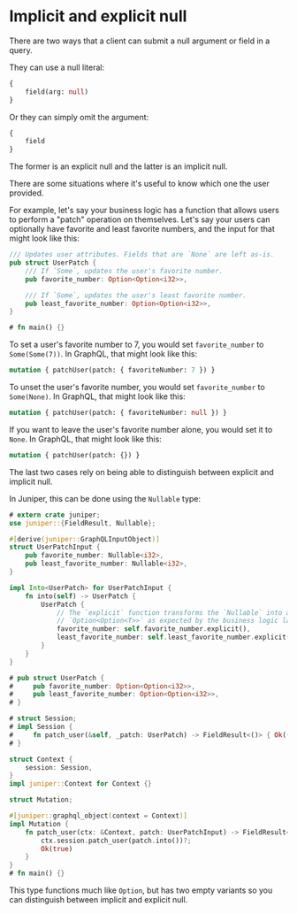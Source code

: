 # Implicit and explicit null

There are two ways that a client can submit a null argument or field in a query.

They can use a null literal:

```graphql
{
    field(arg: null)
}
```

Or they can simply omit the argument:

```graphql
{
    field
}
```

The former is an explicit null and the latter is an implicit null.

There are some situations where it's useful to know which one the user provided.

For example, let's say your business logic has a function that allows users to
perform a "patch" operation on themselves. Let's say your users can optionally
have favorite and least favorite numbers, and the input for that might look
like this:

```rust
/// Updates user attributes. Fields that are `None` are left as-is.
pub struct UserPatch {
    /// If `Some`, updates the user's favorite number.
    pub favorite_number: Option<Option<i32>>,

    /// If `Some`, updates the user's least favorite number.
    pub least_favorite_number: Option<Option<i32>>,
}

# fn main() {}
```

To set a user's favorite number to 7, you would set `favorite_number` to
`Some(Some(7))`. In GraphQL, that might look like this:

```graphql
mutation { patchUser(patch: { favoriteNumber: 7 }) }
```

To unset the user's favorite number, you would set `favorite_number` to
`Some(None)`. In GraphQL, that might look like this:

```graphql
mutation { patchUser(patch: { favoriteNumber: null }) }
```

If you want to leave the user's favorite number alone, you would set it to
`None`. In GraphQL, that might look like this:

```graphql
mutation { patchUser(patch: {}) }
```

The last two cases rely on being able to distinguish between explicit and implicit null.

In Juniper, this can be done using the `Nullable` type:

```rust
# extern crate juniper;
use juniper::{FieldResult, Nullable};

#[derive(juniper::GraphQLInputObject)]
struct UserPatchInput {
    pub favorite_number: Nullable<i32>,
    pub least_favorite_number: Nullable<i32>,
}

impl Into<UserPatch> for UserPatchInput {
    fn into(self) -> UserPatch {
        UserPatch {
            // The `explicit` function transforms the `Nullable` into an
            // `Option<Option<T>>` as expected by the business logic layer.
            favorite_number: self.favorite_number.explicit(),
            least_favorite_number: self.least_favorite_number.explicit(),
        }
    }
}

# pub struct UserPatch {
#     pub favorite_number: Option<Option<i32>>,
#     pub least_favorite_number: Option<Option<i32>>,
# }

# struct Session;
# impl Session {
#     fn patch_user(&self, _patch: UserPatch) -> FieldResult<()> { Ok(()) }
# }

struct Context {
    session: Session,
}
impl juniper::Context for Context {}

struct Mutation;

#[juniper::graphql_object(context = Context)]
impl Mutation {
    fn patch_user(ctx: &Context, patch: UserPatchInput) -> FieldResult<bool> {
        ctx.session.patch_user(patch.into())?;
        Ok(true)
    }
}
# fn main() {}
```

This type functions much like `Option`, but has two empty variants so you can
distinguish between implicit and explicit null.
